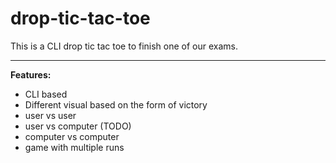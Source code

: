 # drop-tic-tac-toe
This is a CLI drop tic tac toe to finish one of our exams.
<hr>
<b>Features: </b>
<ul>
  <li>CLI based</li>
  <li>Different visual based on the form of victory</li>
  <li>user vs user</li>
  <li>user vs computer (TODO)</li>
  <li>computer vs computer</li>
  <li>game with multiple runs</li>
</ul>
